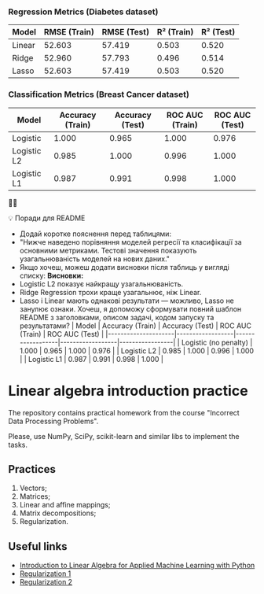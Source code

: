 ### Regression Metrics (Diabetes dataset)

| Model  | RMSE (Train) | RMSE (Test) | R² (Train) | R² (Test) |
|--------|--------------|-------------|------------|-----------|
| Linear | 52.603       | 57.419      | 0.503      | 0.520     |
| Ridge  | 52.960       | 57.793      | 0.496      | 0.514     |
| Lasso  | 52.603       | 57.419      | 0.503      | 0.520     |




### Classification Metrics (Breast Cancer dataset)

| Model          | Accuracy (Train) | Accuracy (Test)  | ROC AUC (Train)  | ROC AUC (Test)  |
|----------------|------------------|------------------|------------------|-----------------|
| Logistic       | 1.000            | 0.965            | 1.000            | 0.976           |
| Logistic L2    | 0.985            | 1.000            | 0.996            | 1.000           |
| Logistic L1    | 0.987            | 0.991            | 0.998            | 1.000           |



💡 Поради для README
- Додай коротке пояснення перед таблицями:
- "Нижче наведено порівняння моделей регресії та класифікації за основними метриками. Тестові значення показують узагальнюваність моделей на нових даних."
- Якщо хочеш, можеш додати висновки після таблиць у вигляді списку:
**Висновки:**
- Logistic L2 показує найкращу узагальнюваність.
- Ridge Regression трохи краще узагальнює, ніж Linear.
- Lasso і Linear мають однакові результати — можливо, Lasso не занулює ознаки.
Хочеш, я допоможу сформувати повний шаблон README з заголовками, описом задачі, кодом запуску та результатами?
| Model               | Accuracy (Train) | Accuracy (Test) | ROC AUC (Train) | ROC AUC (Test) |
|---------------------|------------------|------------------|------------------|-----------------|
| Logistic (no penalty) | 1.000            | 0.965            | 1.000            | 0.976           |
| Logistic L2          | 0.985            | 1.000            | 0.996            | 1.000           |
| Logistic L1          | 0.987            | 0.991            | 0.998            | 1.000           |







# Linear algebra introduction practice

The repository contains practical homework from the course "Incorrect Data Processing Problems".

Please, use NumPy, SciPy, scikit-learn and similar libs to implement the tasks.

## Practices

1. Vectors;
2. Matrices;
3. Linear and affine mappings;
4. Matrix decompositions;
5. Regularization.


## Useful links

* [Introduction to Linear Algebra for Applied Machine Learning with Python](https://pabloinsente.github.io/intro-linear-algebra)
* [Regularization 1](https://github.com/ethen8181/machine-learning/blob/master/regularization/regularization.ipynb)
* [Regularization 2](https://nbviewer.org/github/justmarkham/DAT8/blob/master/notebooks/20_regularization.ipynb)
